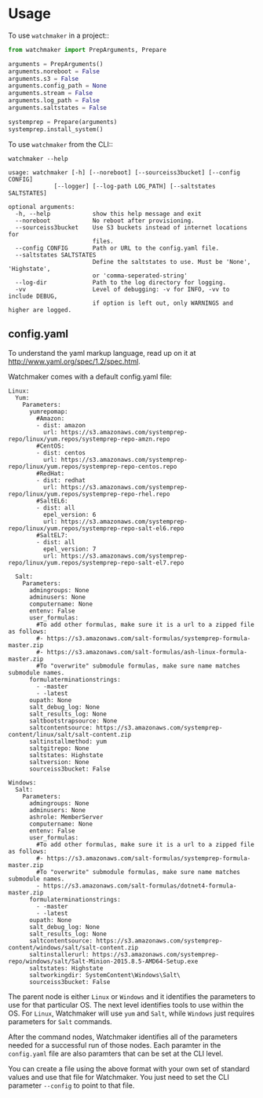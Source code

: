 # Usage

To use `watchmaker` in a project::

```python
from watchmaker import PrepArguments, Prepare

arguments = PrepArguments()
arguments.noreboot = False
arguments.s3 = False
arguments.config_path = None
arguments.stream = False
arguments.log_path = False
arguments.saltstates = False

systemprep = Prepare(arguments)
systemprep.install_system()
```

To use `watchmaker` from the CLI::

```
watchmaker --help

usage: watchmaker [-h] [--noreboot] [--sourceiss3bucket] [--config CONFIG]
             [--logger] [--log-path LOG_PATH] [--saltstates SALTSTATES]

optional arguments:
  -h, --help            show this help message and exit
  --noreboot            No reboot after provisioning.
  --sourceiss3bucket    Use S3 buckets instead of internet locations for
                        files.
  --config CONFIG       Path or URL to the config.yaml file.
  --saltstates SALTSTATES
                        Define the saltstates to use. Must be 'None', 'Highstate',
                        or 'comma-seperated-string'
  --log-dir             Path to the log directory for logging.
  -vv                   Level of debugging: -v for INFO, -vv to include DEBUG,
                        if option is left out, only WARNINGS and higher are logged.

```

## config.yaml

To understand the yaml markup language, read up on it at http://www.yaml.org/spec/1.2/spec.html.

Watchmaker comes with a default config.yaml file:

```
Linux:
  Yum:
    Parameters:
      yumrepomap:
        #Amazon:
        - dist: amazon
          url: https://s3.amazonaws.com/systemprep-repo/linux/yum.repos/systemprep-repo-amzn.repo
        #CentOS:
        - dist: centos
          url: https://s3.amazonaws.com/systemprep-repo/linux/yum.repos/systemprep-repo-centos.repo
        #RedHat:
        - dist: redhat
          url: https://s3.amazonaws.com/systemprep-repo/linux/yum.repos/systemprep-repo-rhel.repo
        #SaltEL6:
        - dist: all
          epel_version: 6
          url: https://s3.amazonaws.com/systemprep-repo/linux/yum.repos/systemprep-repo-salt-el6.repo
        #SaltEL7:
        - dist: all
          epel_version: 7
          url: https://s3.amazonaws.com/systemprep-repo/linux/yum.repos/systemprep-repo-salt-el7.repo

  Salt:
    Parameters:
      admingroups: None
      adminusers: None
      computername: None
      entenv: False
      user_formulas:
        #To add other formulas, make sure it is a url to a zipped file as follows:
        #- https://s3.amazonaws.com/salt-formulas/systemprep-formula-master.zip
        #- https://s3.amazonaws.com/salt-formulas/ash-linux-formula-master.zip
        #To "overwrite" submodule formulas, make sure name matches submodule names.
      formulaterminationstrings:
        - -master
        - -latest
      oupath: None
      salt_debug_log: None
      salt_results_log: None
      saltbootstrapsource: None
      saltcontentsource: https://s3.amazonaws.com/systemprep-content/linux/salt/salt-content.zip
      saltinstallmethod: yum
      saltgitrepo: None
      saltstates: Highstate
      saltversion: None
      sourceiss3bucket: False

Windows:
  Salt:
    Parameters:
      admingroups: None
      adminusers: None
      ashrole: MemberServer
      computername: None
      entenv: False
      user_formulas:
        #To add other formulas, make sure it is a url to a zipped file as follows:
        #- https://s3.amazonaws.com/salt-formulas/systemprep-formula-master.zip
        #To "overwrite" submodule formulas, make sure name matches submodule names.
        - https://s3.amazonaws.com/salt-formulas/dotnet4-formula-master.zip
      formulaterminationstrings:
        - -master
        - -latest
      oupath: None
      salt_debug_log: None
      salt_results_log: None
      saltcontentsource: https://s3.amazonaws.com/systemprep-content/windows/salt/salt-content.zip
      saltinstallerurl: https://s3.amazonaws.com/systemprep-repo/windows/salt/Salt-Minion-2015.8.5-AMD64-Setup.exe
      saltstates: Highstate
      saltworkingdir: SystemContent\Windows\Salt\
      sourceiss3bucket: False
```

The parent node is either `Linux` or `Windows` and it identifies the parameters to use for that particular OS.
The next level identifies tools to use within the OS. For `Linux`, Watchmaker will use `yum` and `Salt`, while
`Windows` just requires parameters for `Salt` commands.

After the command nodes, Watchmaker identifies all of the parameters needed for a successful run of those nodes.
Each paramter in the `config.yaml` file are also paramters that can be set at the CLI level.

You can create a file using the above format with your own set of standard values and use that file
for Watchmaker.  You just need to set the CLI parameter `--config` to point to that file.
